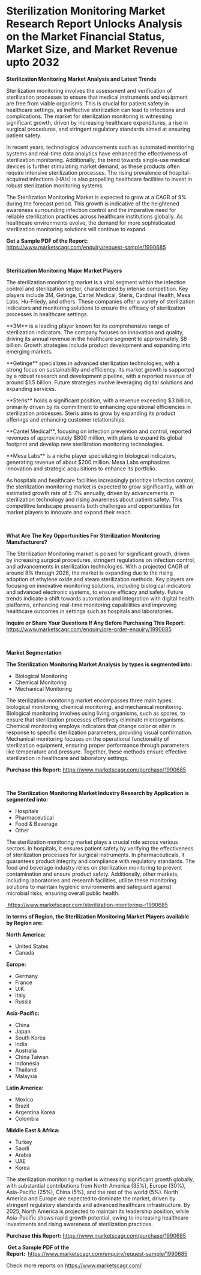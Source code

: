 <p><h1>Sterilization Monitoring Market Research Report Unlocks Analysis on the Market Financial Status, Market Size, and Market Revenue upto 2032</h1></p><p><strong>Sterilization Monitoring Market Analysis and Latest Trends</strong></p>
<p><p>Sterilization monitoring involves the assessment and verification of sterilization processes to ensure that medical instruments and equipment are free from viable organisms. This is crucial for patient safety in healthcare settings, as ineffective sterilization can lead to infections and complications. The market for sterilization monitoring is witnessing significant growth, driven by increasing healthcare expenditures, a rise in surgical procedures, and stringent regulatory standards aimed at ensuring patient safety.</p><p>In recent years, technological advancements such as automated monitoring systems and real-time data analytics have enhanced the effectiveness of sterilization monitoring. Additionally, the trend towards single-use medical devices is further stimulating market demand, as these products often require intensive sterilization processes. The rising prevalence of hospital-acquired infections (HAIs) is also propelling healthcare facilities to invest in robust sterilization monitoring systems.</p><p>The Sterilization Monitoring Market is expected to grow at a CAGR of 9% during the forecast period. This growth is indicative of the heightened awareness surrounding infection control and the imperative need for reliable sterilization practices across healthcare institutions globally. As healthcare environments evolve, the demand for more sophisticated sterilization monitoring solutions will continue to expand.</p></p>
<p><strong>Get a Sample PDF of the Report:&nbsp;</strong> <a href="https://www.marketscagr.com/enquiry/request-sample/1990685?utm_campaign=2804&utm_medium=2&utm_source=Github&utm_content=ia&utm_term=03032025&utm_id=sterilization-monitoring">https://www.marketscagr.com/enquiry/request-sample/1990685</a></p>
<p>&nbsp;</p>
<p><strong>Sterilization Monitoring Major Market Players</strong></p>
<p><p>The sterilization monitoring market is a vital segment within the infection control and sterilization sector, characterized by intense competition. Key players include 3M, Getinge, Cantel Medical, Steris, Cardinal Health, Mesa Labs, Hu-Friedy, and others. These companies offer a variety of sterilization indicators and monitoring solutions to ensure the efficacy of sterilization processes in healthcare settings.</p><p>**3M** is a leading player known for its comprehensive range of sterilization indicators. The company focuses on innovation and quality, driving its annual revenue in the healthcare segment to approximately $8 billion. Growth strategies include product development and expanding into emerging markets.</p><p>**Getinge** specializes in advanced sterilization technologies, with a strong focus on sustainability and efficiency. Its market growth is supported by a robust research and development pipeline, with a reported revenue of around $1.5 billion. Future strategies involve leveraging digital solutions and expanding services.</p><p>**Steris** holds a significant position, with a revenue exceeding $3 billion, primarily driven by its commitment to enhancing operational efficiencies in sterilization processes. Steris aims to grow by expanding its product offerings and enhancing customer relationships.</p><p>**Cantel Medical**, focusing on infection prevention and control, reported revenues of approximately $800 million, with plans to expand its global footprint and develop new sterilization monitoring technologies.</p><p>**Mesa Labs** is a niche player specializing in biological indicators, generating revenue of about $200 million. Mesa Labs emphasizes innovation and strategic acquisitions to enhance its portfolio.</p><p>As hospitals and healthcare facilities increasingly prioritize infection control, the sterilization monitoring market is expected to grow significantly, with an estimated growth rate of 5-7% annually, driven by advancements in sterilization technology and rising awareness about patient safety. This competitive landscape presents both challenges and opportunities for market players to innovate and expand their reach.</p></p>
<p>&nbsp;</p>
<p><strong>What Are The Key Opportunities For Sterilization Monitoring Manufacturers?</strong></p>
<p><p>The Sterilization Monitoring market is poised for significant growth, driven by increasing surgical procedures, stringent regulations on infection control, and advancements in sterilization technologies. With a projected CAGR of around 8% through 2028, the market is expanding due to the rising adoption of ethylene oxide and steam sterilization methods. Key players are focusing on innovative monitoring solutions, including biological indicators and advanced electronic systems, to ensure efficacy and safety. Future trends indicate a shift towards automation and integration with digital health platforms, enhancing real-time monitoring capabilities and improving healthcare outcomes in settings such as hospitals and laboratories.</p></p>
<p><strong>Inquire or Share Your Questions If Any Before Purchasing This Report:</strong> <a href="https://www.marketscagr.com/enquiry/pre-order-enquiry/1990685?utm_campaign=2804&utm_medium=2&utm_source=Github&utm_content=ia&utm_term=03032025&utm_id=sterilization-monitoring">https://www.marketscagr.com/enquiry/pre-order-enquiry/1990685</a></p>
<p>&nbsp;</p>
<p><strong>Market Segmentation</strong></p>
<p><strong>The Sterilization Monitoring Market Analysis by types is segmented into:</strong></p>
<p><ul><li>Biological Monitoring</li><li>Chemical Monitoring</li><li>Mechanical Monitoring</li></ul></p>
<p><p>The sterilization monitoring market encompasses three main types: biological monitoring, chemical monitoring, and mechanical monitoring. Biological monitoring involves using living organisms, such as spores, to ensure that sterilization processes effectively eliminate microorganisms. Chemical monitoring employs indicators that change color or alter in response to specific sterilization parameters, providing visual confirmation. Mechanical monitoring focuses on the operational functionality of sterilization equipment, ensuring proper performance through parameters like temperature and pressure. Together, these methods ensure effective sterilization in healthcare and laboratory settings.</p></p>
<p><strong>Purchase this Report:&nbsp;</strong><a href="https://www.marketscagr.com/purchase/1990685?utm_campaign=2804&utm_medium=2&utm_source=Github&utm_content=ia&utm_term=03032025&utm_id=sterilization-monitoring">https://www.marketscagr.com/purchase/1990685</a></p>
<p>&nbsp;</p>
<p><strong>The Sterilization Monitoring Market Industry Research by Application is segmented into:</strong></p>
<p><ul><li>Hospitals</li><li>Pharmaceutical</li><li>Food & Beverage</li><li>Other</li></ul></p>
<p><p>The sterilization monitoring market plays a crucial role across various sectors. In hospitals, it ensures patient safety by verifying the effectiveness of sterilization processes for surgical instruments. In pharmaceuticals, it guarantees product integrity and compliance with regulatory standards. The food and beverage industry relies on sterilization monitoring to prevent contamination and ensure product safety. Additionally, other markets, including laboratories and research facilities, utilize these monitoring solutions to maintain hygienic environments and safeguard against microbial risks, ensuring overall public health.</p></p>
<p><a href="https://www.marketscagr.com/sterilization-monitoring-r1990685?utm_campaign=2804&utm_medium=2&utm_source=Github&utm_content=ia&utm_term=03032025&utm_id=sterilization-monitoring">&nbsp;https://www.marketscagr.com/sterilization-monitoring-r1990685</a></p>
<p><strong>In terms of Region, the Sterilization Monitoring Market Players available by Region are:</strong></p>
<p>
    <p> <strong> North America: </strong>
        <ul>
            <li>United States</li>
            <li>Canada</li>
        </ul>
        </p> 
    <p> <strong> Europe: </strong>
        <ul>
            <li>Germany</li>
            <li>France</li>
            <li>U.K.</li>
            <li>Italy</li>
            <li>Russia</li>
        </ul>
        </p> 
    <p> <strong> Asia-Pacific: </strong>
        <ul>
            <li>China</li>
            <li>Japan</li>
            <li>South Korea</li>
            <li>India</li>
            <li>Australia</li>
            <li>China Taiwan</li>
            <li>Indonesia</li>
            <li>Thailand</li>
            <li>Malaysia</li>
        </ul>
        </p> 
    <p> <strong> Latin America: </strong>
        <ul>
            <li>Mexico</li>
            <li>Brazil</li>
            <li>Argentina Korea</li>
            <li>Colombia</li>
        </ul>
        </p> 
    <p> <strong> Middle East & Africa: </strong>
        <ul>
            <li>Turkey</li>
            <li>Saudi</li>
            <li>Arabia</li>
            <li>UAE</li>
            <li>Korea</li>
        </ul>
    </p>
    </p>
<p><p>The sterilization monitoring market is witnessing significant growth globally, with substantial contributions from North America (35%), Europe (30%), Asia-Pacific (25%), China (5%), and the rest of the world (5%). North America and Europe are expected to dominate the market, driven by stringent regulatory standards and advanced healthcare infrastructure. By 2025, North America is projected to maintain its leadership position, while Asia-Pacific shows rapid growth potential, owing to increasing healthcare investments and rising awareness of sterilization practices.</p></p>
<p><strong>Purchase this Report: </strong><a href="https://www.marketscagr.com/purchase/1990685?utm_campaign=2804&utm_medium=2&utm_source=Github&utm_content=ia&utm_term=03032025&utm_id=sterilization-monitoring">https://www.marketscagr.com/purchase/1990685</a></p>
<p>&nbsp;<strong>Get a Sample PDF of the Report:&nbsp;&nbsp;</strong><a href="https://www.marketscagr.com/enquiry/request-sample/1990685?utm_campaign=2804&utm_medium=2&utm_source=Github&utm_content=ia&utm_term=03032025&utm_id=sterilization-monitoring">https://www.marketscagr.com/enquiry/request-sample/1990685</a></p>
<p><strong></strong></p>
<p>Check more reports on <a href="https://www.marketscagr.com/?utm_campaign=2804&utm_medium=2&utm_source=Github&utm_content=ia&utm_term=03032025&utm_id=sterilization-monitoring">https://www.marketscagr.com/</a></p>